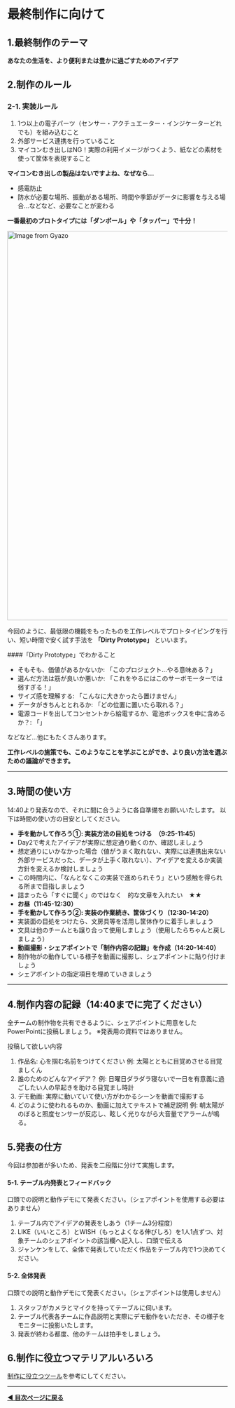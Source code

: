 # 最終制作に向けて

## 1.最終制作のテーマ
**あなたの生活を、より便利または豊かに過ごすためのアイデア**


## 2.制作のルール

### 2-1. 実装ルール

1. 1つ以上の電子パーツ（センサー・アクチュエーター・インジケーターどれでも）を組み込むこと
2. 外部サービス連携を行っていること
3. マイコンむき出しはNG！実際の利用イメージがつくよう、紙などの素材を使って筐体を表現すること

**マイコンむき出しの製品はないですよね、なぜなら...**

- 感電防止
- 防水が必要な場所、振動がある場所、時間や季節がデータに影響を与える場合...などなど、必要なことが変わる


**一番最初のプロトタイプには「ダンボール」や「タッパー」で十分！**

<a href="https://gyazo.com/102d5166c9d966b332301e8620542b53"><img src="https://i.gyazo.com/102d5166c9d966b332301e8620542b53.jpg" alt="Image from Gyazo" width="888"/></a>

今回のように、最低限の機能をもったものを工作レベルでプロトタイピングを行い、短い時間で安く試す手法を **「Dirty Prototype」** といいます。

####「Dirty Prototype」でわかること
- そもそも、価値があるかないか: 「このプロジェクト...やる意味ある？」
- 選んだ方法は筋が良いか悪いか: 「これをやるにはこのサーボモーターでは弱すぎる！」
- サイズ感を理解する: 「こんなに大きかったら置けません」
- データがきちんととれるか: 「どの位置に置いたら取れる？」
- 電源コードを出してコンセントから給電するか、電池ボックスを中に含めるか？: 「」

などなど...他にもたくさんあります。

**工作レベルの施策でも、このようなことを学ぶことができ、より良い方法を選ぶための議論ができます。**

 <!-- 
### 企画ルール
- テーマに沿っていること
-->

---
##  3.時間の使い方
14:40より発表なので、それに間に合うように各自準備をお願いいたします。
以下は時間の使い方の目安としてください。

- **手を動かして作ろう①: 実装方法の目処をつける　（9:25-11:45）**
 - Day2で考えたアイデアが実際に想定通り動くのか、確認しましょう
 - 想定通りにいかなかった場合（値がうまく取れない、実際には連携出来ない外部サービスだった、データが上手く取れない）、アイデアを変えるか実装方針を変えるか検討しましょう
 - この時間内に、「なんとなくこの実装で進められそう」という感触を得られる所まで目指しましょう
 - 詰まったら「すぐに聞く」のではなく　的な文章を入れたい　★★
- **お昼（11:45-12:30）**
- **手を動かして作ろう②: 実装の作業続き、筐体づくり（12:30-14:20）**
 - 実装面の目処をつけたら、文房具等を活用し筐体作りに着手しましょう
 - 文具は他のチームとも譲り合って使用しましょう（使用したらちゃんと戻しましょう）
- **動画撮影・シェアポイントで「制作内容の記録」を作成（14:20-14:40）**
 - 制作物がの動作している様子を動画に撮影し、シェアポイントに貼り付けましょう
 - シェアポイントの指定項目を埋めていきましょう

---
##  4.制作内容の記録（14:40までに完了ください）
全チームの制作物を共有できるように、シェアポイントに用意をしたPowerPointに投稿しましょう。
※発表用の資料ではありません。

投稿して欲しい内容
1. 作品名: 心を掴む名前をつけてください
    例: 太陽とともに目覚めさせる目覚ましくん
2. 誰のためのどんなアイデア？
    例: 日曜日ダラダラ寝ないで一日を有意義に過ごしたい人の早起きを助ける目覚まし時計
3. デモ動画: 実際に動いていて使い方がわかるシーンを動画で撮影する
4. どのように使われるものか、動画に加えてテキストで補足説明
    例: 朝太陽がのぼると照度センサーが反応し、眩しく光りながら大音量でアラームが鳴る。


## 5.発表の仕方

今回は参加者が多いため、発表を二段階に分けて実施します。

#### 5-1. テーブル内発表とフィードバック
口頭での説明と動作デモにて発表ください。（シェアポイントを使用する必要はありません）
1. テーブル内でアイデアの発表をしあう（1チーム3分程度）
2.  LIKE（いいところ）とWISH（もっとよくなる伸びしろ）を1人1点ずつ、対象チームのシェアポイントの該当欄へ記入し、口頭で伝える
3. ジャンケンをして、全体で発表していただく作品をテーブル内で1つ決めてください。

#### 5-2. 全体発表
口頭での説明と動作デモにて発表ください。（シェアポイントは使用しません）
1. スタッフがカメラとマイクを持ってテーブルに伺います。
2. テーブル代表各チームに作品説明と実際にデモ動作をいただき、その様子をモニターに投影いたします。　
3. 発表が終わる都度、他のチームは拍手をしましょう。

## 6.制作に役立つマテリアルいろいろ
[制作に役立つツール](../tools/readme.md)を参考にしてください。

---

**[◀ 目次ページに戻る](./readme.md)**


